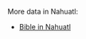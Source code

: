 More data in Nahuatl:

- [Bible in Nahuatl](https://scriptureearth.org/data/nhw/PDF/00-WBnhw-web.pdf)
